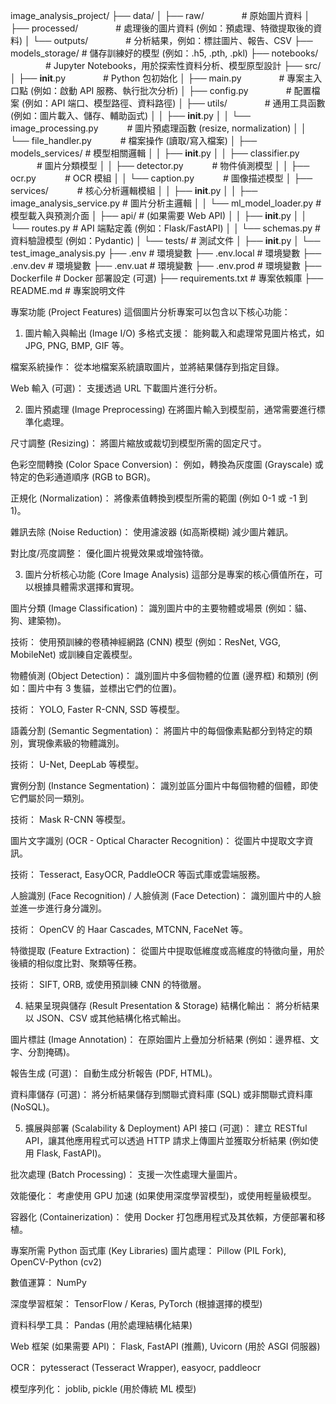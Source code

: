 image_analysis_project/
├── data/
│   ├── raw/                  　　　　# 原始圖片資料
│   ├── processed/            　　　　# 處理後的圖片資料 (例如：預處理、特徵提取後的資料)
│   └── outputs/              　　　　# 分析結果，例如：標註圖片、報告、CSV
├── models_storage/                  # 儲存訓練好的模型 (例如：.h5, .pth, .pkl)
├── notebooks/                　　　　# Jupyter Notebooks，用於探索性資料分析、模型原型設計
├── src/
│   ├── __init__.py           　　　　# Python 包初始化
│   ├── main.py               　　　　# 專案主入口點 (例如：啟動 API 服務、執行批次分析)
│   ├── config.py             　　　　# 配置檔案 (例如：API 端口、模型路徑、資料路徑)
│   ├── utils/                　　　　# 通用工具函數 (例如：圖片載入、儲存、輔助函式)
│   │   ├── __init__.py
│   │   └── image_processing.py 　　　# 圖片預處理函數 (resize, normalization)
│   │   └── file_handler.py     　　　# 檔案操作 (讀取/寫入檔案)
│   ├── models_services/             # 模型相關邏輯
│   │   ├── __init__.py
│   │   ├── classifier.py       　　　# 圖片分類模型
│   │   ├── detector.py         　　　# 物件偵測模型
│   │   ├── ocr.py              　　　# OCR 模組
│   │   └── caption.py          　　　# 圖像描述模型
│   ├── services/               　　　# 核心分析邏輯模組
│   │   ├── __init__.py
│   │   ├── image_analysis_service.py # 圖片分析主邏輯
│   │   └── ml_model_loader.py        # 模型載入與預測介面
│   ├── api/                          # (如果需要 Web API)
│   │   ├── __init__.py
│   │   └── routes.py                 # API 端點定義 (例如：Flask/FastAPI)
│   │   └── schemas.py                # 資料驗證模型 (例如：Pydantic)
│   └── tests/                        # 測試文件
│       ├── __init__.py
│       └── test_image_analysis.py
├── .env                              # 環境變數
├── .env.local                        # 環境變數
├── .env.dev                          # 環境變數
├── .env.uat                          # 環境變數
├── .env.prod                         # 環境變數
├── Dockerfile                        # Docker 部署設定 (可選)
├── requirements.txt                  # 專案依賴庫
├── README.md                         # 專案說明文件


專案功能 (Project Features)
這個圖片分析專案可以包含以下核心功能：

1. 圖片輸入與輸出 (Image I/O)
多格式支援： 能夠載入和處理常見圖片格式，如 JPG, PNG, BMP, GIF 等。

檔案系統操作： 從本地檔案系統讀取圖片，並將結果儲存到指定目錄。

Web 輸入 (可選)： 支援透過 URL 下載圖片進行分析。

2. 圖片預處理 (Image Preprocessing)
在將圖片輸入到模型前，通常需要進行標準化處理。

尺寸調整 (Resizing)： 將圖片縮放或裁切到模型所需的固定尺寸。

色彩空間轉換 (Color Space Conversion)： 例如，轉換為灰度圖 (Grayscale) 或特定的色彩通道順序 (RGB to BGR)。

正規化 (Normalization)： 將像素值轉換到模型所需的範圍 (例如 0-1 或 -1 到 1)。

雜訊去除 (Noise Reduction)： 使用濾波器 (如高斯模糊) 減少圖片雜訊。

對比度/亮度調整： 優化圖片視覺效果或增強特徵。

3. 圖片分析核心功能 (Core Image Analysis)
這部分是專案的核心價值所在，可以根據具體需求選擇和實現。

圖片分類 (Image Classification)： 識別圖片中的主要物體或場景 (例如：貓、狗、建築物)。

技術： 使用預訓練的卷積神經網路 (CNN) 模型 (例如：ResNet, VGG, MobileNet) 或訓練自定義模型。

物體偵測 (Object Detection)： 識別圖片中多個物體的位置 (邊界框) 和類別 (例如：圖片中有 3 隻貓，並標出它們的位置)。

技術： YOLO, Faster R-CNN, SSD 等模型。

語義分割 (Semantic Segmentation)： 將圖片中的每個像素點都分到特定的類別，實現像素級的物體識別。

技術： U-Net, DeepLab 等模型。

實例分割 (Instance Segmentation)： 識別並區分圖片中每個物體的個體，即使它們屬於同一類別。

技術： Mask R-CNN 等模型。

圖片文字識別 (OCR - Optical Character Recognition)： 從圖片中提取文字資訊。

技術： Tesseract, EasyOCR, PaddleOCR 等函式庫或雲端服務。

人臉識別 (Face Recognition) / 人臉偵測 (Face Detection)： 識別圖片中的人臉並進一步進行身分識別。

技術： OpenCV 的 Haar Cascades, MTCNN, FaceNet 等。

特徵提取 (Feature Extraction)： 從圖片中提取低維度或高維度的特徵向量，用於後續的相似度比對、聚類等任務。

技術： SIFT, ORB, 或使用預訓練 CNN 的特徵層。

4. 結果呈現與儲存 (Result Presentation & Storage)
結構化輸出： 將分析結果以 JSON、CSV 或其他結構化格式輸出。

圖片標註 (Image Annotation)： 在原始圖片上疊加分析結果 (例如：邊界框、文字、分割掩碼)。

報告生成 (可選)： 自動生成分析報告 (PDF, HTML)。

資料庫儲存 (可選)： 將分析結果儲存到關聯式資料庫 (SQL) 或非關聯式資料庫 (NoSQL)。

5. 擴展與部署 (Scalability & Deployment)
API 接口 (可選)： 建立 RESTful API，讓其他應用程式可以透過 HTTP 請求上傳圖片並獲取分析結果 (例如使用 Flask, FastAPI)。

批次處理 (Batch Processing)： 支援一次性處理大量圖片。

效能優化： 考慮使用 GPU 加速 (如果使用深度學習模型)，或使用輕量級模型。

容器化 (Containerization)： 使用 Docker 打包應用程式及其依賴，方便部署和移植。

專案所需 Python 函式庫 (Key Libraries)
圖片處理： Pillow (PIL Fork), OpenCV-Python (cv2)

數值運算： NumPy

深度學習框架： TensorFlow / Keras, PyTorch (根據選擇的模型)

資料科學工具： Pandas (用於處理結構化結果)

Web 框架 (如果需要 API)： Flask, FastAPI (推薦), Uvicorn (用於 ASGI 伺服器)

OCR： pytesseract (Tesseract Wrapper), easyocr, paddleocr

模型序列化： joblib, pickle (用於傳統 ML 模型)

